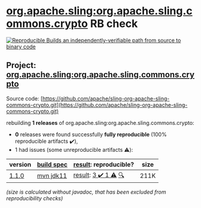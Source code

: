 [org.apache.sling:org.apache.sling.commons.crypto](https://search.maven.org/artifact/org.apache.sling/org.apache.sling.commons.crypto/) RB check
=======

[![Reproducible Builds](https://reproducible-builds.org/images/logos/rb.svg) an independently-verifiable path from source to binary code](https://reproducible-builds.org/)

## Project: [org.apache.sling:org.apache.sling.commons.crypto](https://search.maven.org/artifact/org.apache.sling/org.apache.sling.commons.crypto/)

Source code: [https://github.com/apache/sling-org-apache-sling-commons-crypto.git](https://github.com/apache/sling-org-apache-sling-commons-crypto.git)

rebuilding **1 releases** of org.apache.sling:org.apache.sling.commons.crypto:
- **0** releases were found successfully **fully reproducible** (100% reproducible artifacts :heavy_check_mark:),
- 1 had issues (some unreproducible artifacts :warning:):

| version | [build spec](/BUILDSPEC.md) | [result](https://reproducible-builds.org/docs/jvm/): reproducible? | size |
| -- | --------- | ------ | -- |
| [1.1.0](https://search.maven.org/artifact/org.apache.sling/org.apache.sling.commons.crypto/1.1.0/pom) | [mvn jdk11](org.apache.sling.commons.crypto-1.1.0.buildspec) | [result](org.apache.sling.commons.crypto-1.1.0.buildinfo): [3 :heavy_check_mark:  1 :warning:](org.apache.sling.commons.crypto-1.1.0.buildcompare) [:mag:](org.apache.sling.commons.crypto-1.1.0.diffoscope) | 211K |

<i>(size is calculated without javadoc, that has been excluded from reproducibility checks)</i>
